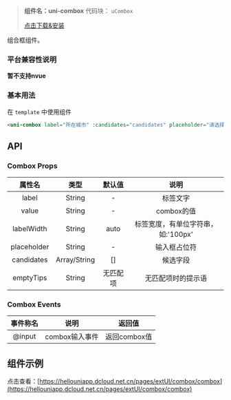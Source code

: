> **组件名：uni-combox**
> 代码块： `uCombox`
> 
>  [点击下载&安装](https://ext.dcloud.net.cn/plugin?name=uni-combox)

组合框组件。

### 平台兼容性说明

**暂不支持nvue**

### 基本用法

在 ``template`` 中使用组件
```html
<uni-combox label="所在城市" :candidates="candidates" placeholder="请选择所在城市" v-model="city"></uni-combox>
```

## API

### Combox Props

|属性名		|类型			|默认值		|说明								|
|:-:		|:-:			|:-:		|:-:								|
|label		|String			|-			|标签文字							|
|value		|String			|-			|combox的值							|
|labelWidth	|String			|auto		|标签宽度，有单位字符串，如:'100px'	|
|placeholder|String			|-			|输入框占位符						|
|candidates	|Array/String	|[]			|候选字段							|
|emptyTips	|String			|无匹配项	|无匹配项时的提示语					|

### Combox Events

|事件称名	|说明					|返回值												|
|:-:		|:-:					|:-:													|
|@input	|combox输入事件	|返回combox值|





## 组件示例

点击查看：[https://hellouniapp.dcloud.net.cn/pages/extUI/combox/combox](https://hellouniapp.dcloud.net.cn/pages/extUI/combox/combox)